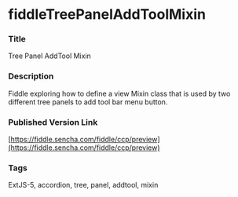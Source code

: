 fiddleTreePanelAddToolMixin
======

### Title
Tree Panel AddTool Mixin

### Description
Fiddle exploring how to define a view Mixin class that is used by two different tree panels to add tool bar menu
button.

### Published Version Link
[https://fiddle.sencha.com/fiddle/ccp/preview](https://fiddle.sencha.com/fiddle/ccp/preview)

### Tags
ExtJS-5, accordion, tree, panel, addtool, mixin 

